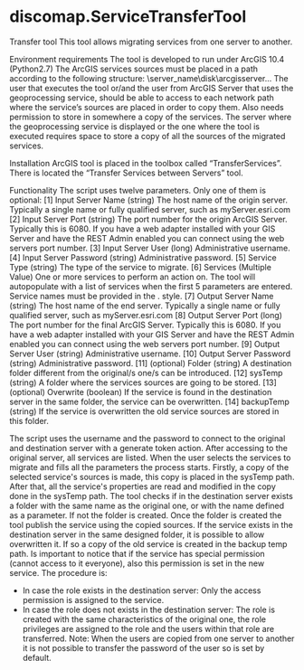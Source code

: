 # discomap.ServiceTransferTool
Transfer tool
This tool allows migrating services from one server to another. 
	
Environment requirements
The tool is developed to run under ArcGIS 10.4 (Python2.7)
The ArcGIS services sources must be placed in a path according to the following structure: \\server_name\disk\arcgisserver\...
The user that executes the tool or/and the user from ArcGIS Server that uses the geoprocessing service, should be able to access to each network path where the service’s sources are placed in order to copy them. Also needs permission to store in somewhere a copy of the services. 
The server where the geoprocessing service is displayed or the one where the tool is executed requires space to store a copy of all the sources of the migrated services.

Installation
ArcGIS tool is placed in the toolbox called “TransferServices”. There is located the “Transfer Services between Servers” tool.


Functionality
The script uses twelve parameters. Only one of them is optional:
[1] Input Server Name (string)
The host name of the origin server. Typically a single name or fully qualified server, such as myServer.esri.com
[2] Input Server Port (string)
The port number for the origin ArcGIS Server. Typically this is 6080. If you have a web adapter installed with your GIS Server and have the REST Admin enabled you can connect using the web servers port number.
[3] Input Server User (long)
Administrative username.
[4] Input Server Password (string) 
Administrative password.
[5] Service Type (string)
The type of the service to migrate.
[6] Services (Multiple Value)
One or more services to perform an action on. The tool will autopopulate with a list of services when the first 5 parameters are entered. Service names must be provided in the <ServiceName>.<ServiceType> style.
[7] Output Server Name (string)
The host name of the end server. Typically a single name or fully qualified server, such as myServer.esri.com
[8] Output Server Port (long)
The port number for the final ArcGIS Server. Typically this is 6080. If you have a web adapter installed with your GIS Server and have the REST Admin enabled you can connect using the web servers port number.
[9] Output Server User (string)
Administrative username.
[10] Output Server Password (string)
Administrative password.
[11] (optional) Folder (string)
A destination folder different from the original/s one/s can be introduced.
[12] sysTemp (string)
A folder where the services sources are going to be stored.
[13] (optional) Overwrite (boolean)
If the service is found in the destination server in the same folder, the service can be overwritten.
[14] backupTemp (string)
If the service is overwritten the old service sources are stored in this folder.


The script uses the username and the password to connect to the original and destination server with a generate token action. After accessing to the original server, all services are listed. When the user selects the services to migrate and fills all the parameters the process starts.
Firstly, a copy of the selected service's sources is made, this copy is placed in the sysTemp path. After that, all the service's properties are read and modified in the copy done in the sysTemp path. 
The tool checks if in the destination server exists a folder with the same name as the original one, or with the name defined as a parameter. If not the folder is created. Once the folder is created the tool publish the service using the copied sources. 
If the service exists in the destination server in the same designed folder, it is possible to allow overwritten it. If so a copy of the old service is created in the backup temp path.
Is important to notice that if the service has special permission (cannot access to it everyone), also this permission is set in the new service. The procedure is: 
-	In case the role exists in the destination server: Only the access permission is assigned to the service.
-	In case the role does not exists in the destination server: The role is created with the same characteristics of the original one, the role privileges are assigned to the role and the users within that role are transferred.
Note: When the users are copied from one server to another it is not possible to transfer the password of the user so is set by default.

